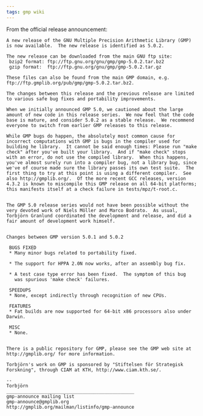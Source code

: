 ```yaml
---
tags: gmp wiki
---
```


From the official release announcement:

    A new release of the GNU Multiple Precision Arithmetic Library (GMP)
    is now available.  The new release is identified as 5.0.2.

    The new release can be downloaded from the main GNU ftp site:
     bzip2 format: ftp://ftp.gnu.org/gnu/gmp/gmp-5.0.2.tar.bz2
     gzip format:  ftp://ftp.gnu.org/gnu/gmp/gmp-5.0.2.tar.gz

    These files can also be found from the main GMP domain, e.g.
    ftp://ftp.gmplib.org/pub/gmp/gmp-5.0.2.tar.bz2.

    The changes between this release and the previous release are limited
    to various safe bug fixes and portability improvements.

    When we initially announced GMP 5.0, we cautioned about the large
    amount of new code in this release series.  We now feel that the code
    base is mature, and consider 5.0.2 as a stable release.  We recommend
    everyone to switch from earlier GMP releases to this release.

    While GMP bugs do happen, the absolutely most common cause for
    incorrect computations with GMP is bugs in the compiler used for
    building he library.  It cannot be said enough times: Please run "make
    check" after you've built your library.  And if "make check" stops
    with an error, do not use the compiled library.  When this happens,
    you've almost surely run into a compiler bug, not a library bug, since
    we've of course made sure the library passes its own test suite.  The
    first thing to try at this point is using a different compiler.  See
    also http://gmplib.org/.  Of the more recent GCC releases, version
    4.3.2 is known to miscompile this GMP release on all 64-bit platforms;
    this manifests itself at a check failure in tests/mpz/t-root.c.


    The GMP 5.0 release series would not have been possible without the
    very devoted work of Niels Möller and Marco Bodrato.  As usual,
    Torbjörn Granlund coordinated the development and release, and did a
    fair amount of development work himself.


    Changes between GMP version 5.0.1 and 5.0.2

     BUGS FIXED
     * Many minor bugs related to portability fixed.

     * The support for HPPA 2.0N now works, after an assembly bug fix.

     * A test case type error has been fixed.  The symptom of this bug
       was spurious 'make check' failures.

     SPEEDUPS
     * None, except indirectly through recognition of new CPUs.

     FEATURES
     * Fat builds are now supported for 64-bit x86 processors also under Darwin.

     MISC
     * None.


    There is a public repository for GMP, please see the GMP web site at
    http://gmplib.org/ for more information.

    Torbjörn's work on GMP is sponsored by "Stiftelsen för Strategisk
    Forskning", through CIAM at KTH, http://www.ciam.kth.se/.

    --
    Torbjörn
    _______________________________________________
    gmp-announce mailing list
    gmp-announce@gmplib.org
    http://gmplib.org/mailman/listinfo/gmp-announce
